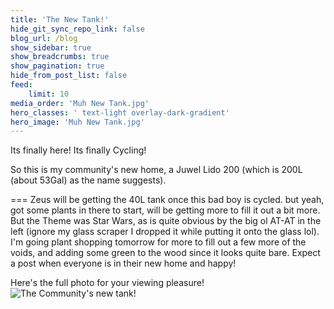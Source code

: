 ```yaml
---
title: 'The New Tank!'
hide_git_sync_repo_link: false
blog_url: /blog
show_sidebar: true
show_breadcrumbs: true
show_pagination: true
hide_from_post_list: false
feed:
    limit: 10
media_order: 'Muh New Tank.jpg'
hero_classes: ' text-light overlay-dark-gradient'
hero_image: 'Muh New Tank.jpg'
---
```


Its finally here! Its finally Cycling! 

So this is my community's new home, a Juwel Lido 200 (which is 200L (about 53Gal) as the name suggests).

===
Zeus will be getting the 40L tank once this bad boy is cycled. but yeah, got some plants in there to start, will be getting more to fill it out a bit more. But the Theme was Star Wars, as is quite obvious by the big ol AT-AT in the left (ignore my glass scraper I dropped it while putting it onto the glass lol). I'm going plant shopping tomorrow for more to fill out a few more of the voids, and adding some green to the wood since it looks quite bare. Expect a post when everyone is in their new home and happy!

Here's the full photo for your viewing pleasure!
<img style="max-width: 85%;" src="https://cabooshyy.xyz/user/pages/04.fishkeeping/the-new-tank/Muh%20New%20Tank.jpg" class="img-fit-contain" alt="The Community's new tank!">